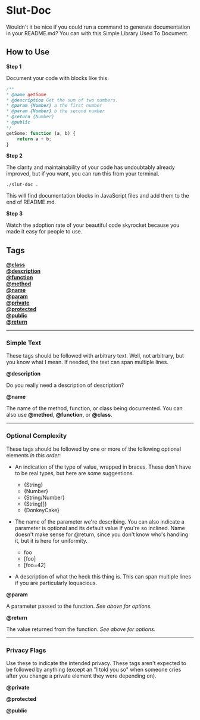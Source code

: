 
# Slut-Doc

Wouldn't it be nice if you could run a command to generate documentation in your README.md?  You can with this Simple Library Used To Document.

## How to Use

**Step 1**

Document your code with blocks like this.

```js
/**
* @name getSome
* @description Get the sum of two numbers.
* @param {Number} a the first number
* @param {Number} b the second number
* @return {Number}
* @public
*/
getSome: function (a, b) {
    return a + b;
}
```

**Step 2**

The clarity and maintainability of your code has undoubtably already improved, but if you want, you can run this from your terminal.

    ./slut-doc .

This will find documentation blocks in JavaScript files and add them to the end of README.md.

**Step 3**

Watch the adoption rate of your beautiful code skyrocket because you made it easy for people to use.

## Tags

**[@class](#class)**  
**[@description](#description)**  
**[@function](#function)**  
**[@method](#method)**  
**[@name](#name)**  
**[@param](#param)**  
**[@private](#private)**  
**[@protected](#protected)**  
**[@public](#public)**  
**[@return](#return)**  

---

### Simple Text

These tags should be followed with arbitrary text.  Well, not arbitrary, but you know what I mean.  If needed, the text can span multiple lines.

<a name="description"></a>
**@description**

Do you really need a description of description?

<a name="name"></a>
<a name="method"></a>
<a name="function"></a>
<a name="class"></a>
**@name**

The name of the method, function, or class being documented.  You can also use **@method**, **@function**, or **@class**.

---

### Optional Complexity

These tags should be followed by one or more of the following optional elements *in this order*:

* An indication of the type of value, wrapped in braces.  These don't have to be real types, but here are some suggestions.

    *   {String}
    *   {Number}
    *   {String/Number}
    *   {String[]}
    *   {DonkeyCake}

* The name of the parameter we're describing.  You can also indicate a parameter is optional and its default value if you're so inclined.  Name doesn't make sense for @return, since you don't know who's handling it, but it is here for uniformity.

    *   foo
    *   [foo]
    *   [foo=42]

* A description of what the heck this thing is.  This can span multiple lines if you are particularly loquacious.

<a name="param"></a>
**@param**

A parameter passed to the function.  *See above for options.*

<a name="return"></a>
**@return**

The value returned from the function.  *See above for options.*

---

### Privacy Flags

Use these to indicate the intended privacy.  These tags aren't expected to be followed by anything (except an "I told you so" when someone cries after you change a private element they were depending on).

<a name="private"></a>
**@private**

<a name="protected"></a>
**@protected**

<a name="public"></a>
**@public**
